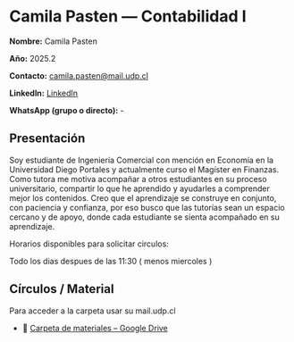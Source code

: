 # Camila Pasten — Contabilidad I

**Nombre:** Camila Pasten  

**Año:** 2025.2  

**Contacto:** [camila.pasten@mail.udp.cl](mailto:camila.pasten@mail.udp.cl?subject=Consulta%20Tutor%C3%ADas%20ContabilidadI%20I)  

**LinkedIn:** [LinkedIn](www.linkedin.com/in/camila-pastén)  

**WhatsApp (grupo o directo):** -

## Presentación
Soy estudiante de Ingeniería Comercial con mención en Economía en la Universidad Diego Portales y actualmente curso el Magíster en Finanzas. Como tutora me motiva acompañar a otros estudiantes en su proceso universitario, compartir lo que he aprendido y ayudarles a comprender mejor los contenidos. Creo que el aprendizaje se construye en conjunto, con paciencia y confianza, por eso busco que las tutorías sean un espacio cercano y de apoyo, donde cada estudiante se sienta acompañado en su aprendizaje. 

Horarios disponibles para solicitar circulos:

Todo los dias despues de las 11:30 ( menos miercoles )

## Círculos / Material
Para acceder a la carpeta usar su mail.udp.cl

- 📁 [Carpeta de materiales – Google Drive](https://drive.google.com/drive/folders/1TfCRtPPvCZZJ_znGUW4btCUfmDocFNMC?usp=sharing)

